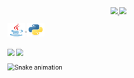 <div align="center">
  <a href="https://github.com/jinfestation">
  <img height="180em" src="https://github-readme-stats.vercel.app/api?username=jinfestation&show_icons=true&theme=dracula&include_all_commits=true&count_private=true"/>
  <img height="180em" src="https://github-readme-stats.vercel.app/api/top-langs/?username=jinfestation&layout=compact&langs_count=7&theme=dracula"/>

  </div>

<div style="display: inline_block"><br>
  <img align="center" alt="Jin-Java" height="30" width="40" src="https://raw.githubusercontent.com/devicons/devicon/master/icons/java/java-original.svg">
  <img align="center" alt="Jin-Python" height="30" width="40" src="https://raw.githubusercontent.com/devicons/devicon/master/icons/python/python-original.svg">
  <!--
  <img align="center" alt="Jin-Js" height="30" width="40" src="https://raw.githubusercontent.com/devicons/devicon/master/icons/javascript/javascript-plain.svg">
  <img align="center" alt="Jin-Ts" height="30" width="40" src="https://raw.githubusercontent.com/devicons/devicon/master/icons/typescript/typescript-plain.svg">
  <img align="center" alt="Jin-React" height="30" width="40" src="https://raw.githubusercontent.com/devicons/devicon/master/icons/react/react-original.svg">
  <img align="center" alt="Jin-HTML" height="30" width="40" src="https://raw.githubusercontent.com/devicons/devicon/master/icons/html5/html5-original.svg">
  <img align="center" alt="Jin-CSS" height="30" width="40" src="https://raw.githubusercontent.com/devicons/devicon/master/icons/css3/css3-original.svg">
  <img align="center" alt="Jin-Csharp" height="30" width="40" src="https://raw.githubusercontent.com/devicons/devicon/master/icons/csharp/csharp-original.svg">
  -->
</div>
  
  ##
 
<div>

  <a href="https://www.linkedin.com/in/júlio-césar-36ba5414a" target="_blank"><img src="https://img.shields.io/badge/-LinkedIn-%230077B5?style=for-the-badge&logo=linkedin&logoColor=white" target="_blank"></a>
  <a href = "mailto:jcesart10@gmail.com"><img src="https://img.shields.io/badge/-Gmail-%23333?style=for-the-badge&logo=gmail&logoColor=white" target="_blank"></a>


  ![Snake animation](https://github.com/jinfestation/jinfestation/blob/output/github-contribution-grid-snake.svg)

</div>



